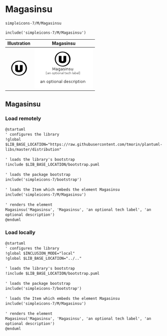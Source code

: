 # Magasinsu


```text
simpleicons-7/M/Magasinsu
```

```text
include('simpleicons-7/M/Magasinsu')
```



| Illustration | Magasinsu |
| :---: | :---: |
| ![illustration for Illustration](../../simpleicons-7/M/Magasinsu.png) | ![illustration for Magasinsu](../../simpleicons-7/M/Magasinsu.Local.png) |




## Magasinsu

### Load remotely
```plantuml
@startuml
' configures the library
!global $LIB_BASE_LOCATION="https://raw.githubusercontent.com/tmorin/plantuml-libs/master/distribution"

' loads the library's bootstrap
!include $LIB_BASE_LOCATION/bootstrap.puml

' loads the package bootstrap
include('simpleicons-7/bootstrap')

' loads the Item which embeds the element Magasinsu
include('simpleicons-7/M/Magasinsu')

' renders the element
Magasinsu('Magasinsu', 'Magasinsu', 'an optional tech label', 'an optional description')
@enduml
```

### Load locally
```plantuml
@startuml
' configures the library
!global $INCLUSION_MODE="local"
!global $LIB_BASE_LOCATION="../.."

' loads the library's bootstrap
!include $LIB_BASE_LOCATION/bootstrap.puml

' loads the package bootstrap
include('simpleicons-7/bootstrap')

' loads the Item which embeds the element Magasinsu
include('simpleicons-7/M/Magasinsu')

' renders the element
Magasinsu('Magasinsu', 'Magasinsu', 'an optional tech label', 'an optional description')
@enduml
```


